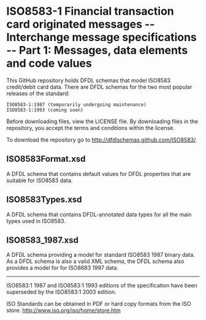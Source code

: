 ISO8583-1 Financial transaction card originated messages -- Interchange message specifications -- Part 1: Messages, data elements and code values
=================================================================================================================================================

This GitHub repository holds DFDL schemas that model ISO8583 credit/debit card data. There are DFDL schemas for the two most popular releases of the standard:

    ISO8583-1:1987 (temporarily undergoing maintenance)
    ISO8583-1:1993 (coming soon)

Before downloading files, view the LICENSE file.  By downloading files in the repository, you accept the terms and conditions within the license.

To download the repository go to http://dfdlschemas.github.com/ISO8583/.

ISO8583Format.xsd 
-----------------
A DFDL schema that contains default values for DFDL properties that are suitable for ISO8583 data.

ISO8583Types.xsd
----------------
A DFDL schema that contains DFDL-annotated data types for all the main types used in ISO8583.

ISO8583_1987.xsd
----------------
A DFDL schema providing a model for standard ISO8583 1987 binary data.
As a DFDL schema is also a valid XML schema, the DFDL schema also provides a model for for ISO8683 1997 data.

----------------
ISO8583:1 1987 and ISO8583:1 1993 editions of the specification have been superseded by the ISO8583:1 2003 edition.

ISO Standards can be obtained in PDF or hard copy formats from the ISO store: http://www.iso.org/iso/home/store.htm


